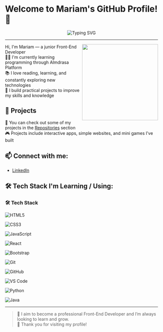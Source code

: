 # Welcome to Mariam's GitHub Profile! 👋


<p align="center">
  <img src="https://readme-typing-svg.demolab.com?font=Fira+Code&pause=1000&color=F70C93&center=true&vCenter=true&width=435&lines=Front-End+Developer;Lifelong+Learner;Passionate+about+coding+%F0%9F%92%BB" alt="Typing SVG" />
</p>

---
<img align="right" src="https://raw.githubusercontent.com/rajput2107/rajput2107/master/Assets/Developer.gif" width="250"/>Hi, I'm Mariam — a junior Front-End Developer  
👩‍💻 I'm currently learning programming through Almdrasa Platform  
📚 I love reading, learning, and constantly exploring new technologies  
🚀 I build practical projects to improve my skills and knowledge

## 📂 Projects
🌟 You can check out some of my projects in the [Repositories](https://github.com/yourusername?tab=repositories) section  
🎮 Projects include interactive apps, simple websites, and mini games I’ve built

## 📫 Connect with me:
- [LinkedIn](https://www.linkedin.com/in/mariam-zakaria-b11139294)



## 🛠️ Tech Stack I'm Learning / Using:
### 🛠️ Tech Stack

<!-- HTML -->
![HTML5](https://img.shields.io/badge/HTML5-E34F26?style=flat&logo=html5&logoColor=white)

<!-- CSS -->
![CSS3](https://img.shields.io/badge/CSS3-1572B6?style=flat&logo=css3&logoColor=white)

<!-- JavaScript -->
![JavaScript](https://img.shields.io/badge/JavaScript-F7DF1E?style=flat&logo=javascript&logoColor=black)

<!-- React -->
![React](https://img.shields.io/badge/React-20232A?style=flat&logo=react&logoColor=61DAFB)

<!-- Bootstrap -->
![Bootstrap](https://img.shields.io/badge/Bootstrap-563D7C?style=flat&logo=bootstrap&logoColor=white)

<!-- Git -->
![Git](https://img.shields.io/badge/Git-F05032?style=flat&logo=git&logoColor=white)

<!-- GitHub -->
![GitHub](https://img.shields.io/badge/GitHub-181717?style=flat&logo=github&logoColor=white)

<!-- VS Code -->
![VS Code](https://img.shields.io/badge/VS%20Code-007ACC?style=flat&logo=visual-studio-code&logoColor=white)

<!-- Python -->
![Python](https://img.shields.io/badge/Python-3776AB?style=flat&logo=python&logoColor=white)

<!-- Java -->
![Java](https://img.shields.io/badge/Java-007396?style=flat&logo=java&logoColor=white)


---

> 🎯 I aim to become a professional Front-End Developer and I’m always looking to learn and grow.  
> 💖 Thank you for visiting my profile!
